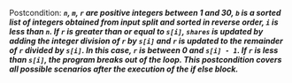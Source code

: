 Postcondition: ***`n`, `m`, `r` are positive integers between 1 and 30, `b` is a sorted list of integers obtained from input split and sorted in reverse order, `i` is less than `n`. If `r` is greater than or equal to `s[i]`, `shares` is updated by adding the integer division of `r` by `s[i]` and `r` is updated to the remainder of `r` divided by `s[i]`. In this case, `r` is between 0 and `s[i] - 1`. If `r` is less than `s[i]`, the program breaks out of the loop. This postcondition covers all possible scenarios after the execution of the if else block.***